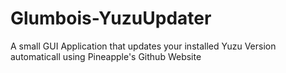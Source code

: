 # Glumbois-YuzuUpdater
A small GUI Application that updates your installed Yuzu Version automaticall using Pineapple's Github Website
